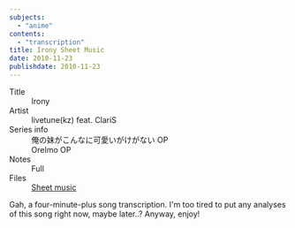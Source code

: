 ```yaml
---
subjects:
  - "anime"
contents:
  - "transcription"
title: Irony Sheet Music
date: 2010-11-23
publishdate: 2010-11-23
---
```


<dl>
  <dt>Title</dt>
  <dd>Irony</dd>

  <dt>Artist</dt>
  <dd>livetune(kz) feat. ClariS</dd>

  <dt>Series info</dt>
  <dd>俺の妹がこんなに可愛いがけがない OP</dd>
  <dd>OreImo OP</dd>

  <dt>Notes</dt>
  <dd>Full</dd>

  <dt>Files</dt>
  <dd><a href="/files/sheetmusic/Irony.pdf">Sheet music</a></dd>
</dl>

Gah, a four-minute-plus song transcription.  I'm too tired to put any analyses
of this song right now, maybe later..? Anyway, enjoy!
